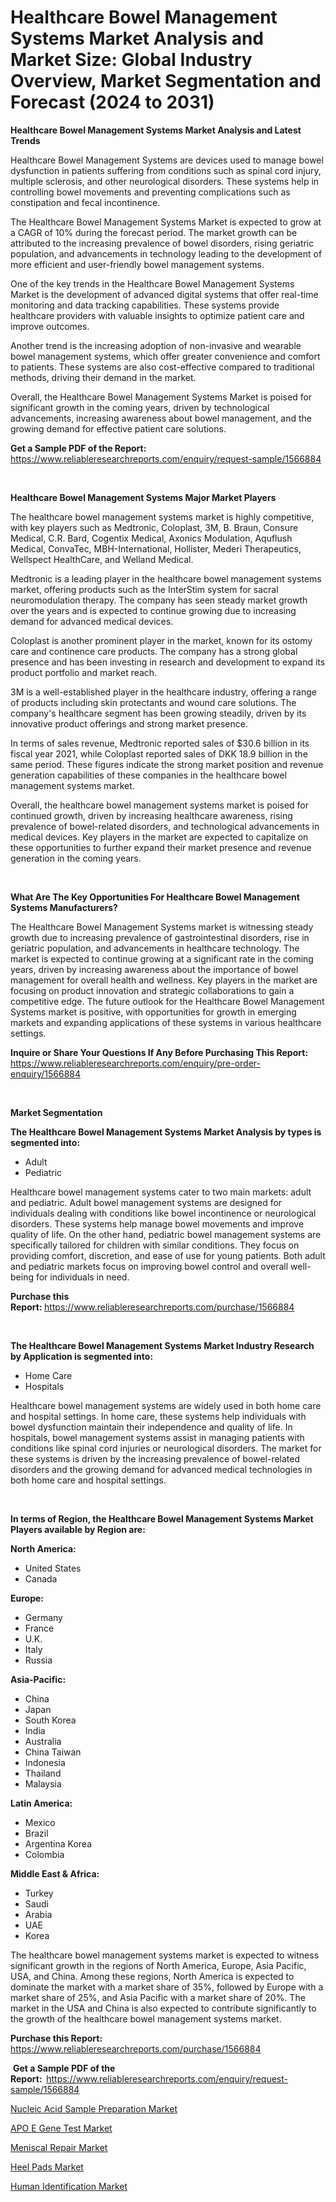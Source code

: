 <p><h1>Healthcare Bowel Management Systems Market Analysis and Market Size: Global Industry Overview, Market Segmentation and Forecast (2024 to 2031)</h1></p><p><strong>Healthcare Bowel Management Systems Market Analysis and Latest Trends</strong></p>
<p><p>Healthcare Bowel Management Systems are devices used to manage bowel dysfunction in patients suffering from conditions such as spinal cord injury, multiple sclerosis, and other neurological disorders. These systems help in controlling bowel movements and preventing complications such as constipation and fecal incontinence.</p><p>The Healthcare Bowel Management Systems Market is expected to grow at a CAGR of 10% during the forecast period. The market growth can be attributed to the increasing prevalence of bowel disorders, rising geriatric population, and advancements in technology leading to the development of more efficient and user-friendly bowel management systems.</p><p>One of the key trends in the Healthcare Bowel Management Systems Market is the development of advanced digital systems that offer real-time monitoring and data tracking capabilities. These systems provide healthcare providers with valuable insights to optimize patient care and improve outcomes.</p><p>Another trend is the increasing adoption of non-invasive and wearable bowel management systems, which offer greater convenience and comfort to patients. These systems are also cost-effective compared to traditional methods, driving their demand in the market.</p><p>Overall, the Healthcare Bowel Management Systems Market is poised for significant growth in the coming years, driven by technological advancements, increasing awareness about bowel management, and the growing demand for effective patient care solutions.</p></p>
<p><strong>Get a Sample PDF of the Report:&nbsp;</strong> <a href="https://www.reliableresearchreports.com/enquiry/request-sample/1566884">https://www.reliableresearchreports.com/enquiry/request-sample/1566884</a></p>
<p>&nbsp;</p>
<p><strong>Healthcare Bowel Management Systems Major Market Players</strong></p>
<p><p>The healthcare bowel management systems market is highly competitive, with key players such as Medtronic, Coloplast, 3M, B. Braun, Consure Medical, C.R. Bard, Cogentix Medical, Axonics Modulation, Aquflush Medical, ConvaTec, MBH-International, Hollister, Mederi Therapeutics, Wellspect HealthCare, and Welland Medical.</p><p>Medtronic is a leading player in the healthcare bowel management systems market, offering products such as the InterStim system for sacral neuromodulation therapy. The company has seen steady market growth over the years and is expected to continue growing due to increasing demand for advanced medical devices.</p><p>Coloplast is another prominent player in the market, known for its ostomy care and continence care products. The company has a strong global presence and has been investing in research and development to expand its product portfolio and market reach.</p><p>3M is a well-established player in the healthcare industry, offering a range of products including skin protectants and wound care solutions. The company's healthcare segment has been growing steadily, driven by its innovative product offerings and strong market presence.</p><p>In terms of sales revenue, Medtronic reported sales of $30.6 billion in its fiscal year 2021, while Coloplast reported sales of DKK 18.9 billion in the same period. These figures indicate the strong market position and revenue generation capabilities of these companies in the healthcare bowel management systems market.</p><p>Overall, the healthcare bowel management systems market is poised for continued growth, driven by increasing healthcare awareness, rising prevalence of bowel-related disorders, and technological advancements in medical devices. Key players in the market are expected to capitalize on these opportunities to further expand their market presence and revenue generation in the coming years.</p></p>
<p>&nbsp;</p>
<p><strong>What Are The Key Opportunities For Healthcare Bowel Management Systems Manufacturers?</strong></p>
<p><p>The Healthcare Bowel Management Systems market is witnessing steady growth due to increasing prevalence of gastrointestinal disorders, rise in geriatric population, and advancements in healthcare technology. The market is expected to continue growing at a significant rate in the coming years, driven by increasing awareness about the importance of bowel management for overall health and wellness. Key players in the market are focusing on product innovation and strategic collaborations to gain a competitive edge. The future outlook for the Healthcare Bowel Management Systems market is positive, with opportunities for growth in emerging markets and expanding applications of these systems in various healthcare settings.</p></p>
<p><strong>Inquire or Share Your Questions If Any Before Purchasing This Report:</strong> <a href="https://www.reliableresearchreports.com/enquiry/pre-order-enquiry/1566884">https://www.reliableresearchreports.com/enquiry/pre-order-enquiry/1566884</a></p>
<p>&nbsp;</p>
<p><strong>Market Segmentation</strong></p>
<p><strong>The Healthcare Bowel Management Systems Market Analysis by types is segmented into:</strong></p>
<p><ul><li>Adult</li><li>Pediatric</li></ul></p>
<p><p>Healthcare bowel management systems cater to two main markets: adult and pediatric. Adult bowel management systems are designed for individuals dealing with conditions like bowel incontinence or neurological disorders. These systems help manage bowel movements and improve quality of life. On the other hand, pediatric bowel management systems are specifically tailored for children with similar conditions. They focus on providing comfort, discretion, and ease of use for young patients. Both adult and pediatric markets focus on improving bowel control and overall well-being for individuals in need.</p></p>
<p><strong>Purchase this Report:&nbsp;</strong><a href="https://www.reliableresearchreports.com/purchase/1566884">https://www.reliableresearchreports.com/purchase/1566884</a></p>
<p>&nbsp;</p>
<p><strong>The Healthcare Bowel Management Systems Market Industry Research by Application is segmented into:</strong></p>
<p><ul><li>Home Care</li><li>Hospitals</li></ul></p>
<p><p>Healthcare bowel management systems are widely used in both home care and hospital settings. In home care, these systems help individuals with bowel dysfunction maintain their independence and quality of life. In hospitals, bowel management systems assist in managing patients with conditions like spinal cord injuries or neurological disorders. The market for these systems is driven by the increasing prevalence of bowel-related disorders and the growing demand for advanced medical technologies in both home care and hospital settings.</p></p>
<p>&nbsp;</p>
<p><strong>In terms of Region, the Healthcare Bowel Management Systems Market Players available by Region are:</strong></p>
<p>
    <p> <strong> North America: </strong>
        <ul>
            <li>United States</li>
            <li>Canada</li>
        </ul>
        </p> 
    <p> <strong> Europe: </strong>
        <ul>
            <li>Germany</li>
            <li>France</li>
            <li>U.K.</li>
            <li>Italy</li>
            <li>Russia</li>
        </ul>
        </p> 
    <p> <strong> Asia-Pacific: </strong>
        <ul>
            <li>China</li>
            <li>Japan</li>
            <li>South Korea</li>
            <li>India</li>
            <li>Australia</li>
            <li>China Taiwan</li>
            <li>Indonesia</li>
            <li>Thailand</li>
            <li>Malaysia</li>
        </ul>
        </p> 
    <p> <strong> Latin America: </strong>
        <ul>
            <li>Mexico</li>
            <li>Brazil</li>
            <li>Argentina Korea</li>
            <li>Colombia</li>
        </ul>
        </p> 
    <p> <strong> Middle East & Africa: </strong>
        <ul>
            <li>Turkey</li>
            <li>Saudi</li>
            <li>Arabia</li>
            <li>UAE</li>
            <li>Korea</li>
        </ul>
    </p>
    </p>
<p><p>The healthcare bowel management systems market is expected to witness significant growth in the regions of North America, Europe, Asia Pacific, USA, and China. Among these regions, North America is expected to dominate the market with a market share of 35%, followed by Europe with a market share of 25%, and Asia Pacific with a market share of 20%. The market in the USA and China is also expected to contribute significantly to the growth of the healthcare bowel management systems market.</p></p>
<p><strong>Purchase this Report: </strong><a href="https://www.reliableresearchreports.com/purchase/1566884">https://www.reliableresearchreports.com/purchase/1566884</a></p>
<p>&nbsp;<strong>Get a Sample PDF of the Report:&nbsp;&nbsp;</strong><a href="https://www.reliableresearchreports.com/enquiry/request-sample/1566884">https://www.reliableresearchreports.com/enquiry/request-sample/1566884</a></p>
<p><strong></strong></p>
<p><p><a href="https://medium.com/@sydniledner/nucleic-acid-sample-preparation-market-comprehensive-assessment-by-type-application-and-7aaceec0a887">Nucleic Acid Sample Preparation Market</a></p><p><a href="https://medium.com/@sydniledner/apo-e-gene-test-market-size-reveals-the-best-marketing-channels-in-global-industry-30cc6b0324c4">APO E Gene Test Market</a></p><p><a href="https://medium.com/@marcosratke/meniscal-repair-market-size-cagr-trends-2024-2030-122f6a398c29">Meniscal Repair Market</a></p><p><a href="https://medium.com/@marcosratke/decoding-heel-pads-market-metrics-market-share-trends-and-growth-patterns-e27b1a2761ef">Heel Pads Market</a></p><p><a href="https://medium.com/@megancarr666/human-identification-market-size-market-outlook-and-market-forecast-2024-to-2031-4de979324228">Human Identification Market</a></p></p>